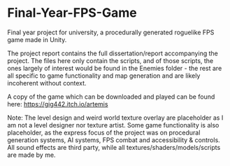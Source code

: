 # Final-Year-FPS-Game
Final year project for university, a procedurally generated roguelike FPS game made in Unity.

The project report contains the full dissertation/report accompanying the project. The files here only contain the scripts, and of those scripts, the ones largely of interest would be found in the Enemies folder - the rest are all specific to game functionality and map generation and are likely incoherent without context.

A copy of the game which can be downloaded and played can be found here:
https://gig442.itch.io/artemis

Note: The level design and weird world texture overlay are placeholder as I am not a level designer nor texture artist. Some game functionality is also placeholder, as the express focus of the project was on procedural generation systems, AI systems, FPS combat and accessibility & controls.
All sound effects are third party, while all textures/shaders/models/scripts are made by me.
